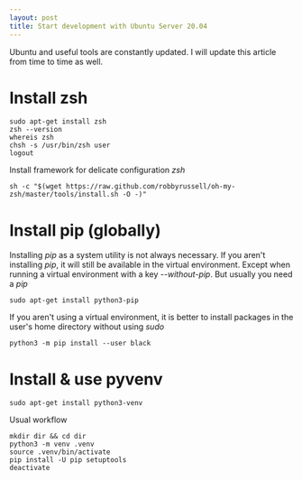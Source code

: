 ```yaml
---
layout: post
title: Start development with Ubuntu Server 20.04
---
```


Ubuntu and useful tools are constantly updated. I will update this article from time to time as well.

Install zsh
===========

```
sudo apt-get install zsh
zsh --version
whereis zsh
chsh -s /usr/bin/zsh user
logout
```

Install framework for delicate configuration *zsh*

`sh -c "$(wget https://raw.github.com/robbyrussell/oh-my-zsh/master/tools/install.sh -O -)"`

Install pip (globally)
======================

Installing *pip* as a system utility is not always necessary. If you aren't installing *pip*, it will still be available in the virtual environment. Except when running a virtual environment with a key *--without-pip*. But usually you need a *pip*

`sudo apt-get install python3-pip`

If you aren't using a virtual environment, it is better to install packages in the user's home directory without using *sudo*

`python3 -m pip install --user black`

Install & use pyvenv
====================

`sudo apt-get install python3-venv`

Usual workflow

```
mkdir dir && cd dir
python3 -m venv .venv
source .venv/bin/activate
pip install -U pip setuptools
deactivate
```
